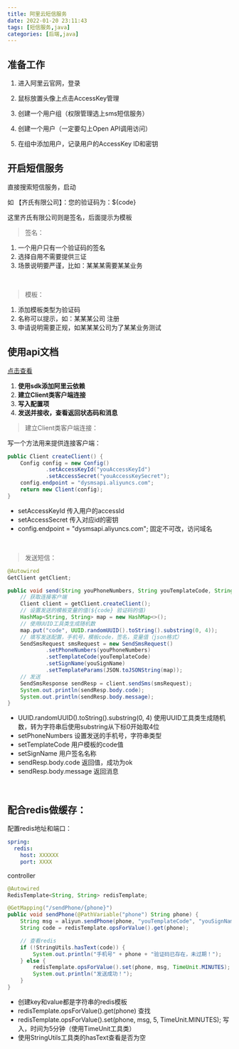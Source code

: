 ```yaml
---
title: 阿里云短信服务
date: 2022-01-20 23:11:43
tags: [短信服务,java]
categories: [后端,java]
---
```



## 准备工作

1. 进入阿里云官网，登录

2. 鼠标放置头像上点击AccessKey管理
3. 创建一个用户组（权限管理选上sms短信服务）
4. 创建一个用户（一定要勾上Open API调用访问）
5. 在组中添加用户，记录用户的AccessKey ID和密钥

## 开启短信服务

直接搜索短信服务，启动

如 【齐氏有限公司】：您的验证码为：${code}

这里齐氏有限公司则是签名，后面提示为模板

> 签名：

1. 一个用户只有一个验证码的签名
2. 选择自用不需要提供三证
3. 场景说明要严谨，比如：某某某需要某某业务

<br>

> 模板：

1. 添加模板类型为验证码
2. 名称可以提示，如：某某某公司 注册
3. 申请说明需要正规，如某某某公司为了某某业务测试

## 使用api文档

[点击查看](https://next.api.aliyun.com/api/Dysmsapi/2017-05-25/SendSms)

1. **使用sdk添加阿里云依赖**
2. **建立Client类客户端连接**
3. **写入配置项**
4. **发送并接收，查看返回状态码和消息**

>建立Client类客户端连接：

写一个方法用来提供连接客户端：

```java
public Client createClient() {
    Config config = new Config()
            .setAccessKeyId("youAccessKeyId")
            .setAccessSecret("youAccessKeySecret");
    config.endpoint = "dysmsapi.aliyuncs.com";
    return new Client(config);
}
```

* setAccessKeyId 传入用户的accessId
* setAccessSecret 传入对应id的密钥
* config.endpoint = "dysmsapi.aliyuncs.com";  固定不可改，访问域名

<br>

> 发送短信：

```java
@Autowired
GetClient getClient;

public void send(String youPhoneNumbers, String youTemplateCode, String youSignName) {
    // 获取连接客户端
    Client client = getClient.createClient();
    // 设置发送的模板变量的值(${code} 验证码的值)
    HashMap<String, String> map = new HashMap<>();
    // 使用UUID工具类生成随机数
    map.put("code", UUID.randomUUID().toString().substring(0, 4));
    // 填写发送配置，手机号，模板code，签名，变量值（json格式）
    SendSmsRequest smsRequest = new SendSmsRequest()
            .setPhoneNumbers(youPhoneNumbers)
            .setTemplateCode(youTemplateCode)
            .setSignName(youSignName)
            .setTemplateParams(JSON.toJSONString(map));
    // 发送
    SendSmsResponse sendResp = client.sendSms(smsRequest);
    System.out.println(sendResp.body.code);
    System.out.println(sendResp.body.message);
}
```

* UUID.randomUUID().toString().substring(0, 4)   使用UUID工具类生成随机数，转为字符串后使用substring从下标0开始取4位
* setPhoneNumbers  设置发送的手机号，字符串类型
* setTemplateCode  用户模板的code值
* setSignName  用户签名名称
* sendResp.body.code  返回值，成功为ok
* sendResp.body.message  返回消息

<br>

## 配合redis做缓存：

配置redis地址和端口：

```yaml
spring:
  redis:
    host: XXXXXX
    port: XXXX
```

controller

```java
@Autowired
RedisTemplate<String, String> redisTemplate;

@GetMapping("/sendPhone/{phone}")
public void sendPhone(@PathVariable("phone") String phone) {
    String msg = aliyun.sendPhone(phone, "youTemplateCode", "youSignName");
    String code = redisTemplate.opsForValue().get(phone);

    // 查看redis
    if (!StringUtils.hasText(code)) {
        System.out.println("手机号" + phone + "验证码已存在，未过期！");
    } else {
        redisTemplate.opsForValue().set(phone, msg, TimeUnit.MINUTES);
        System.out.println("发送成功！");
    }
}
```

* 创建key和value都是字符串的redis模板
* redisTemplate.opsForValue().get(phone)  查找
* redisTemplate.opsForValue().set(phone, msg, 5, TimeUnit.MINUTES);  写入，时间为5分钟（使用TimeUnit工具类）
* 使用StringUtils工具类的hasText查看是否为空

